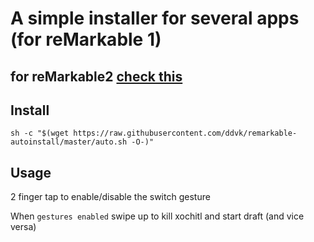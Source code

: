 # A simple installer for several apps (for reMarkable 1)

## for reMarkable2 [check this](rm2)

## Install

```
sh -c "$(wget https://raw.githubusercontent.com/ddvk/remarkable-autoinstall/master/auto.sh -O-)" 
```

## Usage
2 finger tap to enable/disable the switch gesture

When `gestures enabled` swipe up to kill xochitl and start draft (and vice versa)
